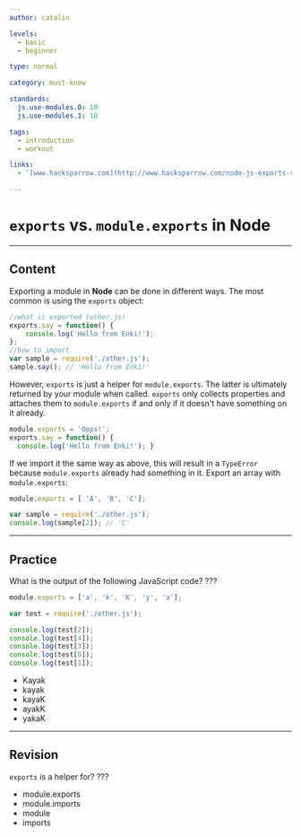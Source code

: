 ```yaml
---
author: catalin

levels:
  - basic
  - beginner

type: normal

category: must-know

standards:
  js.use-modules.0: 10
  js.use-modules.1: 10

tags:
  - introduction
  - workout

links:
  - '[www.hacksparrow.com](http://www.hacksparrow.com/node-js-exports-vs-module-exports.html){website}'

---
```

# `exports` vs. `module.exports` in **Node**

---
## Content

Exporting a module in **Node** can be done in different ways. The most common is using the `exports` object:
```javascript
//what is exported (other.js)
exports.say = function() {
    console.log('Hello from Enki!');
};
//how to import
var sample = require('./other.js');
sample.say(); // 'Hello from Enki!'

```

However, `exports` is just a helper for `module.exports`. The latter is ultimately returned by your module when called. `exports` only collects properties and attaches them to `module.exports` if and only if it doesn't have something on it already.

```javascript
module.exports = 'Oops!';
exports.say = function() {
  console.log('Hello from Enki!'); }
```

If we import it the same way as above, this will result in a `TypeError` because `module.exports` already had something in it.
Export an array with `module.exports`:
```javascript
module.exports = [ 'A', 'B', 'C'];

var sample = require('./other.js');
console.log(sample[2]); // 'C'
```

---
## Practice

What is the output of the following JavaScript code? ???

```javascript
module.exports = ['a', 'k', 'K', 'y', 'a'];

var test = require('./other.js');

console.log(test[2]);
console.log(test[4]);
console.log(test[3]);
console.log(test[0]);
console.log(test[1]);
```

* Kayak
* kayak
* kayaK
* ayakK
* yakaK

---
## Revision

`exports` is a helper for?
???

* module.exports
* module.imports
* module
* imports
